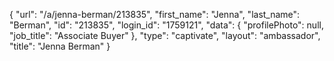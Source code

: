{
    "url": "\/a\/jenna-berman\/213835",
    "first_name": "Jenna",
    "last_name": "Berman",
    "id": "213835",
    "login_id": "1759121",
    "data": {
        "profilePhoto": null,
        "job_title": "Associate Buyer"
    },
    "type": "captivate",
    "layout": "ambassador",
    "title": "Jenna Berman"
}